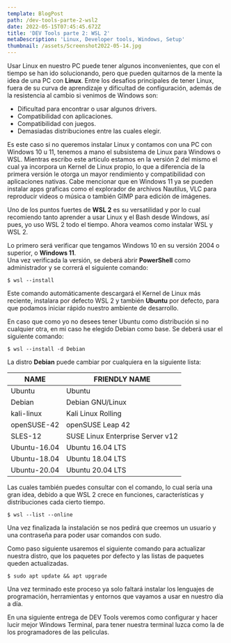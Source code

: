 ```yaml
---
template: BlogPost
path: /dev-tools-parte-2-wsl2
date: 2022-05-15T07:45:45.672Z
title: 'DEV Tools parte 2: WSL 2'
metaDescription: 'Linux, Developer tools, Windows, Setup'
thumbnail: /assets/Screenshot2022-05-14.jpg
---
```

Usar Linux en nuestro PC puede tener algunos inconvenientes, que con el tiempo se han ido solucionando, pero que pueden quitarnos de la mente la idea de una PC con **Linux**. Entre los desafios principales de tener Linux, fuera de su curva de aprendizaje y dificultad de configuración, además de la resistencia al cambio si venimos de Windows son:

* Dificultad para encontrar o usar algunos drivers.
* Compatibilidad con aplicaciones.
* Compatibilidad con juegos.
* Demasiadas distribuciones entre las cuales elegir.

Es este caso si no queremos instalar Linux y contamos con una PC con Windows 10 u 11, tenemos a mano el subsistema de Linux para Windows o WSL. Mientras escribo este articulo estamos en la versión 2 del mismo el cual ya incorpora un Kernel de Linux propio, lo que a diferencia de la primera versión le otorga un mayor rendimiento y compatibilidad con aplicaciones nativas. Cabe mencionar que en Windows 11 ya se pueden instalar apps graficas como el explorador de archivos Nautilus, VLC para reproducir videos o música o también GIMP para edición de imágenes.

Uno de los puntos fuertes de **WSL 2** es su versatilidad y por lo cual recomiendo tanto aprender a usar Linux y el Bash desde Windows, así pues, yo uso WSL 2 todo el tiempo. Ahora veamos como instalar WSL y WSL 2.

Lo primero será verificar que tengamos Windows 10 en su versión 2004 o superior, o **Windows 11**.\
Una vez verificada la versión, se deberá abrir **PowerShell** como administrador y se correrá el siguiente comando:

```shell
$ wsl --install
```

Este comando automáticamente descargará el Kernel de Linux más reciente, instalara por defecto WSL 2 y también **Ubuntu** por defecto, para que podamos iniciar rápido nuestro ambiente de desarrollo.

En caso que como yo no desees tener Ubuntu como distribución si no cualquier otra, en mi caso he elegido Debian como base. Se deberá usar el siguiente comando:

```shell
$ wsl --install -d Debian
```

La distro **Debian** puede cambiar por cualquiera en la siguiente lista:

| NAME         | FRIENDLY NAME                    |
| ------------ | -------------------------------- |
| Ubuntu       | Ubuntu                           |
| Debian       | Debian GNU/Linux                 |
| kali-linux   | Kali Linux Rolling               |
| openSUSE-42  | openSUSE Leap 42                 |
| SLES-12      | SUSE Linux Enterprise Server v12 |
| Ubuntu-16.04 | Ubuntu 16.04 LTS                 |
| Ubuntu-18.04 | Ubuntu 18.04 LTS                 |
| Ubuntu-20.04 | Ubuntu 20.04 LTS                 |

Las cuales también puedes consultar con el comando, lo cual sería una gran idea, debido a que WSL 2 crece en funciones, características y distribuciones cada cierto tiempo.

```shell
$ wsl --list --online
```

Una vez finalizada la instalación se nos pedirá que creemos un usuario y una contraseña para poder usar comandos con sudo. 

Como paso siguiente usaremos el siguiente comando para actualizar nuestra distro, que los paquetes por defecto y las listas de paquetes queden actualizadas.

```shell
$ sudo apt update && apt upgrade
```

Una vez terminado este proceso ya solo faltará instalar los lenguajes de programación, herramientas y entornos que vayamos a usar en nuestro día a día.

En una siguiente entrega de DEV Tools veremos como configurar y hacer lucir mejor Windows Terminal, para tener nuestra terminal luzca como la de los programadores de las peliculas.

